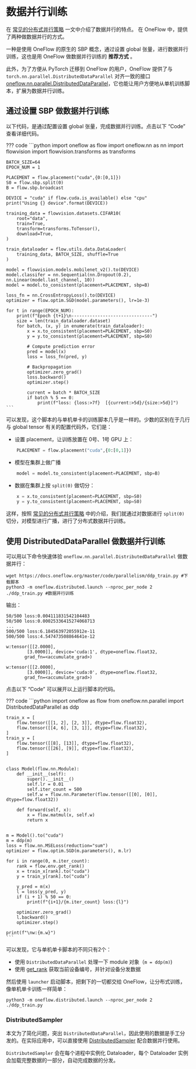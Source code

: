 # 数据并行训练

在 [常见的分布式并行策略](./01_introduction.md) 一文中介绍了数据并行的特点。
在 OneFlow 中，提供了两种做数据并行的方式。

一种是使用 OneFlow 的原生的 SBP 概念，通过设置 global 张量，进行数据并行训练，这也是用 OneFlow 做数据并行训练的 **推荐方式** 。

此外，为了方便从 PyTorch 迁移到 OneFlow 的用户，OneFlow 提供了与 `torch.nn.parallel.DistributedDataParallel` 对齐一致的接口 [oneflow.nn.parallel.DistributedDataParallel](https://oneflow.readthedocs.io/en/master/nn.html#oneflow.nn.parallel.DistributedDataParallel)，它也能让用户方便地从单机训练脚本，扩展为数据并行训练。

## 通过设置 SBP 做数据并行训练

以下代码，是通过配置设置 global 张量，完成数据并行训练。点击以下 “Code” 查看详细代码。

??? code
    ```python
    import oneflow as flow
    import oneflow.nn as nn
    import flowvision
    import flowvision.transforms as transforms

    BATCH_SIZE=64
    EPOCH_NUM = 1

    PLACEMENT = flow.placement("cuda",{0:[0,1]})
    S0 = flow.sbp.split(0)
    B = flow.sbp.broadcast

    DEVICE = "cuda" if flow.cuda.is_available() else "cpu"
    print("Using {} device".format(DEVICE))

    training_data = flowvision.datasets.CIFAR10(
        root="data",
        train=True,
        transform=transforms.ToTensor(),
        download=True,
    )

    train_dataloader = flow.utils.data.DataLoader(
        training_data, BATCH_SIZE, shuffle=True
    )

    model = flowvision.models.mobilenet_v2().to(DEVICE)
    model.classifer = nn.Sequential(nn.Dropout(0.2), nn.Linear(model.last_channel, 10))
    model = model.to_consistent(placement=PLACEMENT, sbp=B)

    loss_fn = nn.CrossEntropyLoss().to(DEVICE)
    optimizer = flow.optim.SGD(model.parameters(), lr=1e-3)

    for t in range(EPOCH_NUM):
        print(f"Epoch {t+1}\n-------------------------------")
        size = len(train_dataloader.dataset)
        for batch, (x, y) in enumerate(train_dataloader):
            x = x.to_consistent(placement=PLACEMENT, sbp=S0)
            y = y.to_consistent(placement=PLACEMENT, sbp=S0)

            # Compute prediction error
            pred = model(x)
            loss = loss_fn(pred, y)

            # Backpropagation
            optimizer.zero_grad()
            loss.backward()
            optimizer.step()

            current = batch * BATCH_SIZE
            if batch % 5 == 0:
                print(f"loss: {loss:>7f}  [{current:>5d}/{size:>5d}]")
    ```

可以发现，这个脚本的与单机单卡的训练脚本几乎是一样的。少数的区别在于几行与 global tensor 有关的配置代码外，它们是：

- 设置 placement，让训练放置在 0号、1号 GPU 上：

```python
    PLACEMENT = flow.placement("cuda",{0:[0,1]})
```

- 模型在集群上做广播

```python
    model = model.to_consistent(placement=PLACEMENT, sbp=B)
```

- 数据在集群上按 `split(0)` 做切分：

```python
    x = x.to_consistent(placement=PLACEMENT, sbp=S0)
    y = y.to_consistent(placement=PLACEMENT, sbp=S0)
```

这样，按照 [常见的分布式并行策略](./01_introduction.md) 中的介绍，我们就通过对数据进行 `split(0)` 切分，对模型进行广播，进行了分布式数据并行训练。


## 使用 DistributedDataParallel 做数据并行训练

可以用以下命令快速体验 `oneflow.nn.parallel.DistributedDataParallel` 做数据并行：

```shell
wget https://docs.oneflow.org/master/code/parallelism/ddp_train.py #下载脚本
python3 -m oneflow.distributed.launch --nproc_per_node 2 ./ddp_train.py #数据并行训练
```

输出：

```text
50/500 loss:0.004111831542104483
50/500 loss:0.00025336415274068713
...
500/500 loss:6.184563972055912e-11
500/500 loss:4.547473508864641e-12

w:tensor([[2.0000],
        [3.0000]], device='cuda:1', dtype=oneflow.float32,
       grad_fn=<accumulate_grad>)

w:tensor([[2.0000],
        [3.0000]], device='cuda:0', dtype=oneflow.float32,
       grad_fn=<accumulate_grad>)
```

点击以下 “Code” 可以展开以上运行脚本的代码。

??? code
    ```python
    import oneflow as flow
    from oneflow.nn.parallel import DistributedDataParallel as ddp

    train_x = [
        flow.tensor([[1, 2], [2, 3]], dtype=flow.float32),
        flow.tensor([[4, 6], [3, 1]], dtype=flow.float32),
    ]
    train_y = [
        flow.tensor([[8], [13]], dtype=flow.float32),
        flow.tensor([[26], [9]], dtype=flow.float32),
    ]


    class Model(flow.nn.Module):
        def __init__(self):
            super().__init__()
            self.lr = 0.01
            self.iter_count = 500
            self.w = flow.nn.Parameter(flow.tensor([[0], [0]], dtype=flow.float32))

        def forward(self, x):
            x = flow.matmul(x, self.w)
            return x


    m = Model().to("cuda")
    m = ddp(m)
    loss = flow.nn.MSELoss(reduction="sum")
    optimizer = flow.optim.SGD(m.parameters(), m.lr)

    for i in range(0, m.iter_count):
        rank = flow.env.get_rank()
        x = train_x[rank].to("cuda")
        y = train_y[rank].to("cuda")

        y_pred = m(x)
        l = loss(y_pred, y)
        if (i + 1) % 50 == 0:
            print(f"{i+1}/{m.iter_count} loss:{l}")

        optimizer.zero_grad()
        l.backward()
        optimizer.step()

    print(f"\nw:{m.w}")
    ```

可以发现，它与单机单卡脚本的不同只有2个：

- 使用 `DistributedDataParallel` 处理一下 module 对象（`m = ddp(m)`)
- 使用 [get_rank](https://oneflow.readthedocs.io/en/master/oneflow.html#oneflow.env.get_rank) 获取当前设备编号，并针对设备分发数据

然后使用 `launcher` 启动脚本，把剩下的一切都交给 OneFlow，让分布式训练，像单机单卡训练一样简单：

```pytohn
python3 -m oneflow.distributed.launch --nproc_per_node 2 ./ddp_train.py
```

### DistributedSampler

本文为了简化问题，突出 `DistributedDataParallel`，因此使用的数据是手工分发的。在实际应用中，可以直接使用 [DistributedSampler](https://oneflow.readthedocs.io/en/master/utils.html#oneflow.utils.data.distributed.DistributedSampler) 配合数据并行使用。

`DistributedSampler` 会在每个进程中实例化 Dataloader，每个 Dataloader 实例会加载完整数据的一部分，自动完成数据的分发。

